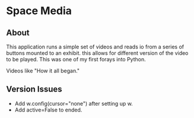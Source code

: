 # Space Media

## About
This application runs a simple set of videos and reads io from a series of buttons mounted to an exhibit. this allows for different version of the video to be played. This was one of my first forays into Python.

Videos like "How it all began."


## Version Issues
 - Add w.config(cursor="none") after setting up w.
 - Add active=False to ended.


